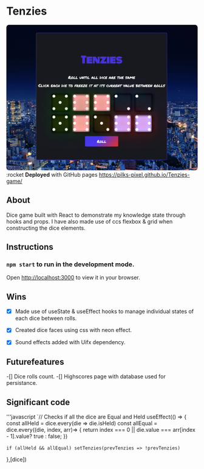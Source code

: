 # Tenzies

![Tenzies screenshot](./src/assets/tenzies.png)
:rocket **Deployed** with GitHub pages https://pilks-pixel.github.io/Tenzies-game/


## About

Dice game built with React to demonstrate my knowledge state through hooks and props. I have also made use of ccs flexbox & grid when constructing the dice elements.


## Instructions

### `npm start` to run in the development mode.
Open [http://localhost:3000](http://localhost:3000) to view it in your browser.


## Wins
-[x] Made use of useState & useEffect hooks to manage individual states of each dice between rolls.
-[x] Created dice faces using css with neon effect.
-[x] Sound effects added with Uifx dependency.


## Futurefeatures
-[] Dice rolls count.
-[] Highscores page with database used for persistance.


## Significant code
'''javascript
`// Checks if all the dice are Equal and Held
  useEffect(() => {
    const allHeld = dice.every(die => die.isHeld)
    const allEqual = dice.every((die, index, arr)=> {
     return index === 0 || die.value === arr[index - 1].value? true :
     false;
    })

    if (allHeld && allEqual) setTenzies(prevTenzies => !prevTenzies) 

  },[dice])
  ```